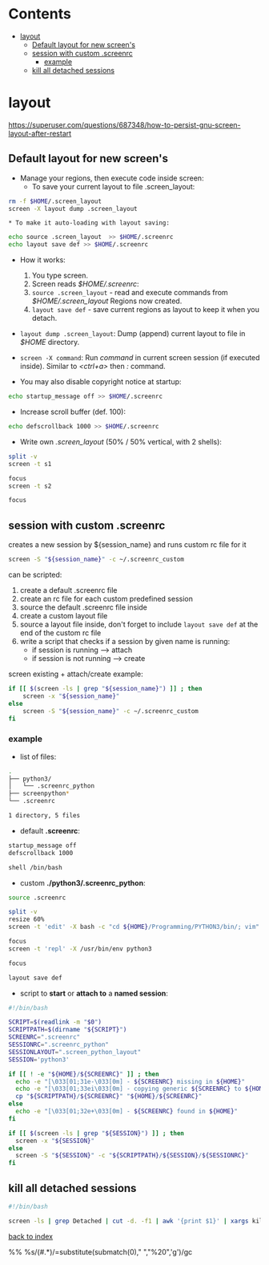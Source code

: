 # Contents

- [layout](#layout)
    - [Default layout for new screen's](#layout#Default%20layout%20for%20new%20screen's)
    - [session with custom .screenrc](#layout#session%20with%20custom%20.screenrc)
        - [example](#layout#session%20with%20custom%20.screenrc#example)
    - [kill all detached sessions](#layout#kill%20all%20detached%20sessions)

# layout
https://superuser.com/questions/687348/how-to-persist-gnu-screen-layout-after-restart

## Default layout for new screen's
* Manage your regions, then execute code inside screen:
    * To save your current layout to file .screen_layout:
```bash
rm -f $HOME/.screen_layout
screen -X layout dump .screen_layout
```
    * To make it auto-loading with layout saving:
```bash
echo source .screen_layout  >> $HOME/.screenrc
echo layout save def >> $HOME/.screenrc
```

* How it works:
    1) You type screen.
    2) Screen reads *$HOME/.screenrc*:
    3) `source .screen_layout` - read and execute commands from _$HOME/.screen_layout_
       Regions now created.
    4) `layout save def` - save current regions as layout to keep it when you detach.

* `layout dump .screen_layout`:
    Dump (append) current layout to file in *$HOME* directory.

* `screen -X command`:
    Run *command* in current screen session (if executed inside).
    Similar to *<ctrl+a>* then *:* command.

* You may also disable copyright notice at startup:
```bash
echo startup_message off >> $HOME/.screenrc
```

* Increase scroll buffer (def. 100):
```bash
echo defscrollback 1000 >> $HOME/.screenrc
```

* Write own *.screen_layout* (50% / 50% vertical, with 2 shells):
```bash
split -v
screen -t s1

focus
screen -t s2

focus
```

## session with custom .screenrc
creates a new session by ${session_name} and runs custom rc file for it
```bash
screen -S "${session_name}" -c ~/.screenrc_custom
```

can be scripted:
1) create a default .screenrc file
2) create an rc file for each custom predefined session
3) source the default .screenrc file inside
4) create a custom layout file
5) source a layout file inside, don't forget to include `layout save def` at the end of the custom rc file
6) write a script that checks if a session by given name is running:
    * if session is running --> attach
    * if session is not running --> create

screen existing + attach/create example:
```bash
if [[ $(screen -ls | grep "${session_name}") ]] ; then
    screen -x "${session_name}"
else
    screen -S "${session_name}" -c ~/.screenrc_custom
fi
```

### example
* list of files:
```bash
.
├── python3/
│   └── .screenrc_python
├── screenpython*
└── .screenrc

1 directory, 5 files
```

* default **.screenrc**:
```bash
startup_message off
defscrollback 1000

shell /bin/bash
```

* custom **./python3/.screenrc_python**:
```bash
source .screenrc

split -v
resize 60%
screen -t 'edit' -X bash -c "cd ${HOME}/Programming/PYTHON3/bin/; vim"

focus
screen -t 'repl' -X /usr/bin/env python3

focus

layout save def
```

* script to **start** or **attach to** a **named session**:
```bash
#!/bin/bash

SCRIPT=$(readlink -m "$0")
SCRIPTPATH=$(dirname "${SCRIPT}")
SCREENRC=".screenrc"
SESSIONRC=".screenrc_python"
SESSIONLAYOUT=".screen_python_layout"
SESSION='python3'

if [[ ! -e "${HOME}/${SCREENRC}" ]] ; then
  echo -e "[\033[01;31e-\033[0m] - ${SCREENRC} missing in ${HOME}"
  echo -e "[\033[01;33ei\033[0m] - copying generic ${SCREENRC} to ${HOME}"
  cp "${SCRIPTPATH}/${SCREENRC}" "${HOME}/${SCREENRC}"
else
  echo -e "[\033[01;32e+\033[0m] - ${SCREENRC} found in ${HOME}"
fi

if [[ $(screen -ls | grep "${SESSION}") ]] ; then
  screen -x "${SESSION}"
else
  screen -S "${SESSION}" -c "${SCRIPTPATH}/${SESSION}/${SESSIONRC}"
fi
```


## kill all detached sessions
```bash
#!/bin/bash

screen -ls | grep Detached | cut -d. -f1 | awk '{print $1}' | xargs kill
```

[back to index](index.md)

%% %s/(#.*)/\=substitute(submatch(0)," ","%20",'g')/gc
